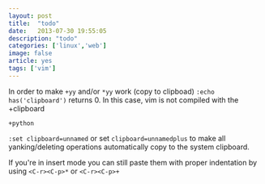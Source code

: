 ```yaml
---
layout: post
title:  "todo"
date:   2013-07-30 19:55:05
description: "todo"
categories: ['linux','web']
image: false
article: yes
tags: ['vim']
---
```


In order to make `+yy` and/or `*yy` work (copy to clipboad)
`:echo has('clipboard')` returns 0.
In this case, vim is not compiled with the +clipboard

`+python`

`:set clipboard=unnamed` or set `clipboard=unnamedplus` to make all yanking/deleting
operations automatically copy to the system clipboard.

 If you're in insert mode you can still paste them with proper indentation by using
 `<C-r><C-p>*` or `<C-r><C-p>+`
